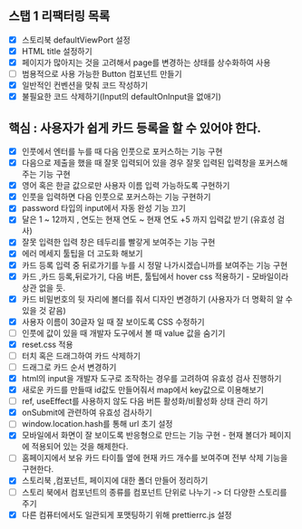 ## 스탭 1 리팩터링 목록

- [x] 스토리북 defaultViewPort 설정
- [x] HTML title 설정하기
- [x] 페이지가 많아지는 것을 고려해서 page를 변경하는 상태를 상수화하여 사용
- [ ] 범용적으로 사용 가능한 Button 컴포넌트 만들기
- [x] 일반적인 컨벤션을 맞춰 코드 작성하기
- [x] 불필요한 코드 삭제하기(Input의 defaultOnInput을 없애기)

## 핵심 : 사용자가 쉽게 카드 등록을 할 수 있어야 한다.

- [x] 인풋에서 엔터를 누를 때 다음 인풋으로 포커스하는 기능 구현
- [x] 다음으로 제출을 했을 때 잘못 입력되어 있을 경우 잘못 입력된 입력창을 포커스해주는 기능 구현
- [x] 영어 혹은 한글 값으로만 사용자 이름 입력 가능하도록 구현하기
- [x] 인풋을 입력하면 다음 인풋으로 포커스하는 기능 구현하기
- [x] password 타입의 input에서 자동 완성 기능 끄기
- [x] 달은 1 ~ 12까지 , 연도는 현재 연도 ~ 현재 연도 +5 까지 입력값 받기 (유효성 검사)
- [x] 잘못 입력한 입력 창은 테두리를 빨갛게 보여주는 기능 구현
- [x] 에러 메세지 툴팁을 더 고도화 해보기
- [x] 카드 등록 입력 중 뒤로가기를 누를 시 정말 나가시겠습니까를 보여주는 기능 구현
- [x] 카드 ,카드 등록,뒤로가기, 다음 버튼, 툴팁에서 hover css 적용하기 - 모바일이라 상관 없을 듯.
- [x] 카드 비밀번호의 뒷 자리에 볼더를 줘서 디자인 변경하기 (사용자가 더 명확히 알 수 있을 것 같음)
- [x] 사용자 이름이 30글자 일 때 잘 보이도록 CSS 수정하기
- [ ] 인풋에 값이 있을 때 개발자 도구에서 볼 때 value 값을 숨기기
- [x] reset.css 적용
- [ ] 터치 혹은 드래그하여 카드 삭제하기
- [ ] 드래그로 카드 순서 변경하기
- [x] html의 input을 개발자 도구로 조작하는 경우를 고려하여 유효성 검사 진행하기
- [x] 새로운 카드를 만들때 id값도 만들어줘서 map에서 key값으로 이용해보기
- [ ] ref, useEffect를 사용하지 않도 다음 버튼 활성화/비활성화 상태 관리 하기
- [x] onSubmit에 관련하여 유효성 검사하기
- [ ] window.location.hash를 통해 url 초기 설정
- [x] 모바일에서 화면이 잘 보이도록 반응형으로 만드는 기능 구현 - 현재 볼더가 페이지에 적용되어 있는 것을 해제한다.
- [ ] 홈페이지에서 보유 카드 타이틀 옆에 현재 카드 개수를 보여주며 전부 삭제 기능을 구현한다.
- [x] 스토리북 ,컴포넌트, 페이지에 대한 폴더 만들어 정리하기
- [ ] 스토리 북에서 컴포넌트의 종류를 컴포넌트 단위로 나누기 -> 더 다양한 스토리를 주기
- [x] 다른 컴퓨터에서도 일관되게 포맷팅하기 위해 prettierrc.js 설정
